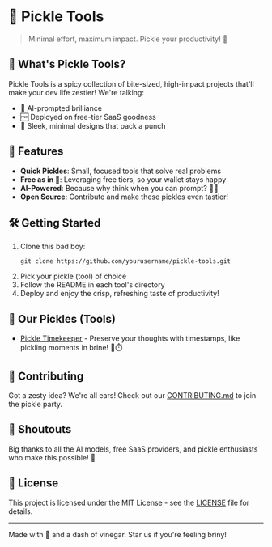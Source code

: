 # 🥒 Pickle Tools

> Minimal effort, maximum impact. Pickle your productivity! 🚀

## 🌟 What's Pickle Tools?

Pickle Tools is a spicy collection of bite-sized, high-impact projects that'll make your dev life zestier! We're talking:

- 🤖 AI-prompted brilliance
- 🆓 Deployed on free-tier SaaS goodness
- 🎨 Sleek, minimal designs that pack a punch

## 🚀 Features

- **Quick Pickles**: Small, focused tools that solve real problems
- **Free as in 🍺**: Leveraging free tiers, so your wallet stays happy
- **AI-Powered**: Because why think when you can prompt? 🤔💭
- **Open Source**: Contribute and make these pickles even tastier!

## 🛠️ Getting Started

1. Clone this bad boy:
   ```
   git clone https://github.com/yourusername/pickle-tools.git
   ```
2. Pick your pickle (tool) of choice
3. Follow the README in each tool's directory
4. Deploy and enjoy the crisp, refreshing taste of productivity!

## 🥒 Our Pickles (Tools)

- [Pickle Timekeeper](./pickle-timekeeper.html) - Preserve your thoughts with timestamps, like pickling moments in brine! 🥒⏱️

## 🤝 Contributing

Got a zesty idea? We're all ears! Check out our [CONTRIBUTING.md](CONTRIBUTING.md) to join the pickle party.

## 📣 Shoutouts

Big thanks to all the AI models, free SaaS providers, and pickle enthusiasts who make this possible! 🥳

## 📝 License

This project is licensed under the MIT License - see the [LICENSE](LICENSE) file for details.

---

Made with 💚 and a dash of vinegar. Star us if you're feeling briny!
